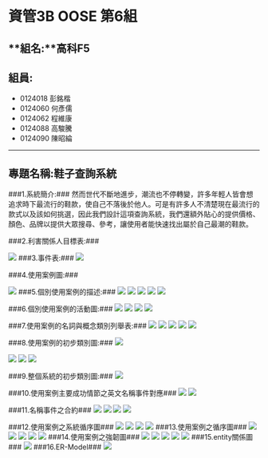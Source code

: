 # **資管3B OOSE 第6組** #
## **組名:**高科F5  ##
## **組員:** ##
- 0124018 彭銘楷
- 0124060 何彥儒
- 0124062 程維康
- 0124088 高駿騰
- 0124090 陳昭綸


----------

## **專題名稱:鞋子查詢系統** ##
###1.系統簡介:###
然而世代不斷地進步，潮流也不停轉變，許多年輕人皆會想追求時下最流行的鞋款，使自己不落後於他人。可是有許多人不清楚現在最流行的款式以及該如何挑選，因此我們設計這項查詢系統，我們還額外貼心的提供價格、顏色、品牌以提供大眾搜尋、參考，讓使用者能快速找出屬於自己最潮的鞋款。

###2.利害關係人目標表:###

<img src ="https://fbcdn-sphotos-c-a.akamaihd.net/hphotos-ak-xap1/v/t1.0-9/1555475_756012247804483_7605736975874332304_n.jpg?oh=fe8e71faa8d690389075a828b2aed66b&oe=54ABEE02&__gda__=1424016715_a28d9c43aca34491e3177cfc03cc1219"> 
###3.事件表:###

<img src ="https://fbcdn-sphotos-e-a.akamaihd.net/hphotos-ak-xpa1/v/t1.0-9/10616500_752746248131083_1328491538213149239_n.jpg?oh=cce0ef56f1c5dc98059e9a695515153e&oe=54F307E4&__gda__=1420668252_635734f5c6823a4dcda72f258f84d994">

###4.使用案例圖:###
 
<img src="https://scontent-b-nrt.xx.fbcdn.net/hphotos-xfp1/v/t1.0-9/10690008_756018567803851_7936111714840504083_n.jpg?oh=865d9956a3fa6de5be0e96d3524d1565&oe=54F42FAF">
###5.個別使用案例的描述:###
<img src="https://images.plurk.com/gy1X2Ggsfydiph2CvpJ75.jpg">
<img src="https://scontent-a-nrt.xx.fbcdn.net/hphotos-xap1/v/t1.0-9/p417x417/934849_756018041137237_2140537714019698923_n.jpg?oh=b4ae89f8e708ff42489d2e7d428af6b2&oe=54B5289E">
<img src="https://images.plurk.com/1SUSFjc4T8HbYyuZYMKB5.jpg">
<img src="https://fbcdn-sphotos-d-a.akamaihd.net/hphotos-ak-xap1/v/t1.0-9/10606570_756020101137031_3489557833989254652_n.jpg?oh=904de77a48e389ab9434fec2425ce039&oe=54E29CB0&__gda__=1424477292_686e8e5219daffef0f5ef407f3e315e4">
<img src="https://fbcdn-sphotos-f-a.akamaihd.net/hphotos-ak-xap1/v/t1.0-9/10563211_776361292436245_7529410547776063261_n.jpg?oh=cebfe923d18bf2323cd54165e188cf17&oe=55036180&__gda__=1427312732_333fcd70f460c55c99a08fb5a92c7893">

###6.個別使用案例的活動圖:###
<img src="https://scontent-b-nrt.xx.fbcdn.net/hphotos-xpa1/v/t1.0-9/934846_756023891136652_8953008924569793466_n.jpg?oh=6935c2853ca9e242735105083301a0cc&oe=54DDF6A6">
<img src="https://fbcdn-sphotos-c-a.akamaihd.net/hphotos-ak-xap1/v/t1.0-9/1477348_756024034469971_6769178200776226437_n.jpg?oh=f7abca2d4f992716194d6c328a04c77d&oe=54EA1D67&__gda__=1423907374_c28ea7bb72acbdcd389cc260309ac8ce">
<img src="https://scontent-b-nrt.xx.fbcdn.net/hphotos-xpf1/v/t1.0-9/604098_756024037803304_3708227237953984344_n.jpg?oh=713b95149ed02a0fdb1a8c4060dbb70c&oe=54E1B80B">
<img src="https://scontent-b-nrt.xx.fbcdn.net/hphotos-xpf1/v/t1.0-9/10348299_756024041136637_3430681442954178102_n.jpg?oh=f33fc0af619655ec1478cadb74821626&oe=54B10AD3">

###7.使用案例的名詞與概念類別列舉表:###
<img src="https://images.plurk.com/2yBqWosyCudUUoikCS8hfq.jpg">
<img src="https://images.plurk.com/2LU3oxA0FmGnrJRLjnlh3y.jpg">
<img src="https://images.plurk.com/4bnTkoVPAGSPo98yZXfPdH.jpg">
<img src="https://fbcdn-sphotos-d-a.akamaihd.net/hphotos-ak-xpf1/v/t1.0-9/10610782_756027454469629_1172906583327015640_n.jpg?oh=9f818cc9823643a474b312ed86c041be&oe=54E86269&__gda__=1425193731_6647953b20b68e9cbc97b153bab1e2b2">
<img src="https://fbcdn-sphotos-d-a.akamaihd.net/hphotos-ak-xfp1/v/t1.0-9/10805775_776360535769654_7824536248424118920_n.jpg?oh=275d9c88892b12fba56d44b757531870&oe=550E3D9D&__gda__=1426137620_8bf9e086f462624c02aee1598e90f2d1">

###8.使用案例的初步類別圖:###
<img src="https://fbcdn-sphotos-d-a.akamaihd.net/hphotos-ak-xpa1/v/t1.0-9/10441136_759310287474679_4225654773912910743_n.jpg?oh=680eab4e3796739201ee01e402cc68df&oe=54E16208&__gda__=1425558192_2b1a1759779581dbb325cfc0630efdf5">

<img src="https://fbcdn-sphotos-b-a.akamaihd.net/hphotos-ak-xap1/v/t1.0-9/1546165_759317350807306_4278519020339969437_n.jpg?oh=0bbd3a820779be07c3fcc4ded1e867a3&oe=54AA6B43&__gda__=1424788490_573d37e1a91518ba3823d10db60e1c11">

<img src="https://fbcdn-sphotos-e-a.akamaihd.net/hphotos-ak-xfa1/v/t1.0-9/1012883_759317374140637_711992503962101123_n.jpg?oh=eb34fb3f05df67a19b9f071d4cfc0035&oe=54DC6C17&__gda__=1425540002_3ef6647e5a2a053c19f624b67e4dd00b">

<img src="https://scontent-b-hkg.xx.fbcdn.net/hphotos-xap1/v/t1.0-9/10676112_759317370807304_6032634082495063471_n.jpg?oh=d93409d1dcbcf27a16d7cc2f71a42b39&oe=54DC50F3">

###9.整個系統的初步類別圖:###
<img src="https://fbcdn-sphotos-b-a.akamaihd.net/hphotos-ak-xap1/t31.0-8/10834943_843820288972464_808719917863947347_o.jpg">

###10.使用案例主要成功情節之英文名稱事件對應###
<img src="https://scontent-a.xx.fbcdn.net/hphotos-xfa1/v/t1.0-9/1780755_752614541477587_7056080323998511020_n.jpg?oh=a4149721fc4a91e496087b6becd074a6&oe=54AC0C80">
<img src="https://scontent-b-sea.xx.fbcdn.net/hphotos-xpa1/v/t1.0-9/1522240_778888825516825_7947514147875440841_n.jpg?oh=5127a97b568d29e0a1173875a0d26270&oe=550C7BAB">

###11.名稱事件之合約###
<img src="https://fbcdn-sphotos-f-a.akamaihd.net/hphotos-ak-xap1/v/t1.0-9/10644810_756036121135429_1329227362716662697_n.jpg?oh=70247eddb1cbfe11f53d43e0e6adbf51&oe=54F4AE42&__gda__=1424464286_7a18ff82b6605eadb5d612560e561853">
<img src="https://fbcdn-sphotos-d-a.akamaihd.net/hphotos-ak-xpf1/v/t1.0-9/10367604_756036124468762_7470404313327353937_n.jpg?oh=43e7d18b7f0f660bdfbe7d6d8f3101cb&oe=54E827E5&__gda__=1424922255_056bf35c93a45343249296ebf6172578">
<img src="https://scontent-a-nrt.xx.fbcdn.net/hphotos-xfp1/v/t1.0-9/10004013_756036117802096_6265401979228954009_n.jpg?oh=2158652fe5308baa3c1afd8eabad0037&oe=54EC503D">
<img src="https://fbcdn-sphotos-c-a.akamaihd.net/hphotos-ak-xpf1/v/t1.0-9/1002660_756038384468536_1130938704974738317_n.jpg?oh=2e03d7a21227c2b2db129dc6b7761d76&oe=54EC68D7&__gda__=1424966678_779e2c98328f144b58729fbe1e7aadd6">

###12.使用案例之系統循序圖###
<img src="https://fbcdn-sphotos-h-a.akamaihd.net/hphotos-ak-xpa1/v/t1.0-9/1520776_752621688143539_2228251668690434434_n.jpg?oh=454a465a54838bad3487332b46bddb69&oe=54B0D4EA&__gda__=1420813527_f073df5a551212f1690861e805c19404">
<img src="https://scontent-a-nrt.xx.fbcdn.net/hphotos-xpa1/v/t1.0-9/10671433_756039984468376_3612659633518752468_n.jpg?oh=24a6e9c689e97273c2d9cc7d6b2c1886&oe=54F5CB7A">
<img src="https://scontent-a-nrt.xx.fbcdn.net/hphotos-xpa1/v/t1.0-9/10428102_756039987801709_4687668225429207073_n.jpg?oh=7e73b2ab1913ebc4ed407173d4cfd416&oe=54F87572">
<img src="https://fbcdn-sphotos-f-a.akamaihd.net/hphotos-ak-xaf1/v/t1.0-9/1932392_756039991135042_6995816723204892337_n.jpg?oh=938de670a4567171fd905d037b7ec178&oe=54F765F4&__gda__=1424660618_3be847a7d5865ddfeab56598d6d64e1b">
###13.使用案例之循序圖###
<img src="https://fbcdn-sphotos-e-a.akamaihd.net/hphotos-ak-xfa1/v/t1.0-9/10312538_776356932436681_8633823691559029083_n.jpg?oh=83ae2906eced12854210a222dfa9648e&oe=551531E5&__gda__=1427730131_16635984efc8c9cc5b9e5ad5cc01f716">
<img src="https://fbcdn-sphotos-a-a.akamaihd.net/hphotos-ak-xap1/v/t1.0-9/10520824_843826085638551_6308398787456487425_n.jpg?oh=7f384145072f78bca84311fb90a2e0e6&oe=5519C4A4&__gda__=1427723384_bb36f759017cc2845ffb949a8e4208d5">
<img src="https://fbcdn-sphotos-g-a.akamaihd.net/hphotos-ak-xap1/v/t1.0-9/10676225_778909228848118_447262038225381809_n.jpg?oh=0103f6b894e7767d5505e7201930ec71&oe=550EE524&__gda__=1427198317_04940d0e53ef11315ca664762e3b8adf">
<img src="https://scontent-a.xx.fbcdn.net/hphotos-xpa1/v/t1.0-9/1900101_776358249103216_8083847599787453126_n.jpg?oh=874d46659ee03fbd373dbda5d9d728d5&oe=550D0613">
<img src="https://scontent-a-tpe.xx.fbcdn.net/hphotos-xpa1/v/t1.0-9/10557452_843826088971884_3277586771310734190_n.jpg?oh=035fabab31943bb30858ec26584168cc&oe=55178B31">
###14.使用案例之強韌圖###
<img src="https://scontent-b.xx.fbcdn.net/hphotos-xpf1/v/t1.0-9/1978624_1029850370373853_8114964557069551957_n.jpg?oh=88b4ec2bee0cc3751bacacd2e909dab1&oe=55033315">
<img src="https://fbcdn-sphotos-d-a.akamaihd.net/hphotos-ak-xpa1/v/t1.0-9/10411830_1029850367040520_8658102938461076598_n.jpg?oh=bcd08955a5eb38e1a76d46d10120d837&oe=551B73BE&__gda__=1427787476_88f899cbcd5beb90951347a5314634f2">
<img src="https://scontent-b.xx.fbcdn.net/hphotos-xpa1/v/t1.0-9/10847996_1029850460373844_3567091767039122753_n.jpg?oh=79b3c7b548a2ab62c40862814c2c09b9&oe=54FAB99D">
<img src="https://fbcdn-sphotos-b-a.akamaihd.net/hphotos-ak-xfp1/v/t1.0-9/10013591_1029850463707177_8576730545228054410_n.jpg?oh=b3edc676aa243d1729f0df5d43cc783d&oe=55132D0B&__gda__=1427217755_37381280b2ca3ec1e33dd753418af251">
<img src="https://scontent-a.xx.fbcdn.net/hphotos-xfa1/v/t1.0-9/p417x417/10805611_1029850480373842_5419418085586170984_n.jpg?oh=1089d19cb9666560e58b4de25518729f&oe=550881DD">
###15.entity關係圖###
<img src="https://scontent-a.xx.fbcdn.net/hphotos-xap1/v/t1.0-9/p417x417/10846320_1029850363707187_4213017553517097973_n.jpg?oh=77827ba7395210cb19d5ddd661000c30&oe=550643EE">
###16.ER-Model###
<img src="https://scontent-b-tpe.xx.fbcdn.net/hphotos-xap1/t31.0-8/10848773_857838974237262_9214027881529088356_o.jpg">
